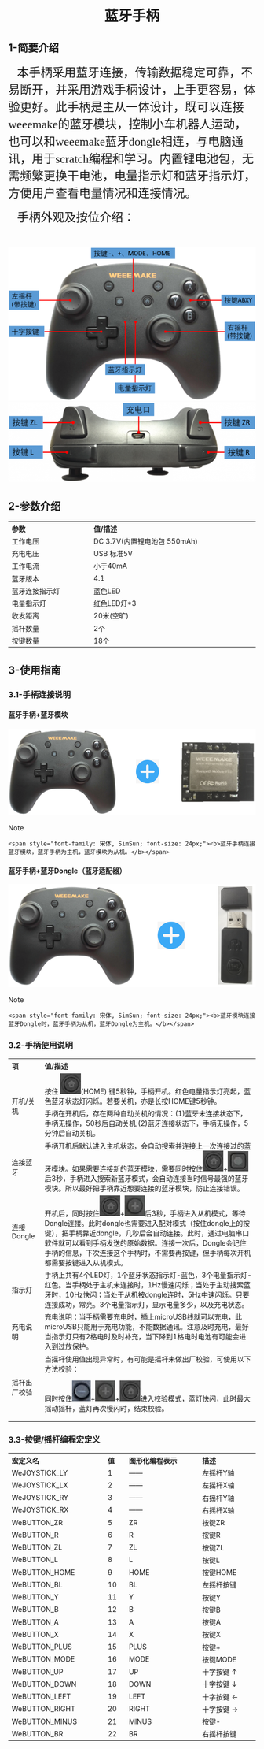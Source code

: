 <div align=center>
<h1 class="text-center">蓝牙手柄</h1>
</div>

## **1-简要介绍**

<p>
    <span style="font-family: 宋体, SimSun; font-size: 24px;">&nbsp; &nbsp;本手柄采用蓝牙连接，传输数据稳定可靠，不易断开，并采用游戏手柄设计，上手更容易，体验更好。此手柄是主从一体设计，既可以连接weeemake的蓝牙模块，控制小车机器人运动，也可以和weeemake蓝牙dongle相连，与电脑通讯，用于scratch编程和学习。内置锂电池包，无需频繁更换干电池，电量指示灯和蓝牙指示灯，方便用户查看电量情况和连接情况。</span>
</p>
<p>
    <span style="font-family: 宋体, SimSun; font-size: 24px;">&nbsp; &nbsp;手柄外观及按位介绍：</span>
</p>
<p>
    <br/>
</p>

<div align=center>
<img src="docs/electronic_modules/other_modules/bluetooth_controller/20190807-153848.png"><br>
<img src="docs/electronic_modules/other_modules/bluetooth_controller/20190807-154500.png">
</div>

## **2-参数介绍**

<!-- Table goes in the document BODY -->
<table class="imagetable" style="display: table; text-align: left;">
<tr>
    <th>参数</th><th>值/描述</th>
</tr>
<tr>
    <td>工作电压</td><td>DC 3.7V(内置锂电池包 550mAh)</td>
</tr>
<tr>
    <td>充电电压</td><td>USB 标准5V</td>
</tr>
<tr>
    <td>工作电流</td><td>小于40mA</td>
</tr>
<tr>
    <td>蓝牙版本</td><td>4.1</td>
</tr>
<tr>
    <td>蓝牙连接指示灯</td><td>蓝色LED</td>
</tr>
<tr>
    <td>电量指示灯</td><td>红色LED灯*3</td>
</tr>
<tr>
    <td>收发距离</td><td>20米(空旷)</td>
</tr>
<tr>
    <td>摇杆数量</td><td>2个</td>
</tr>
<tr>
    <td>按键数量</td><td>18个</td>
</tr>
</table>

## **3-使用指南**

### **3.1-手柄连接说明**

<!-- tabs:start -->

#### **蓝牙手柄+蓝牙模块**

<div align=center>
<img src="docs/electronic_modules/other_modules/bluetooth_controller/490466B7-6C6C-43e7-BAB9-AD69E70940D4.png">
</div>

> [!Note]
> <p>
    <span style="font-family: 宋体, SimSun; font-size: 24px;"><b>蓝牙手柄连接蓝牙模块，蓝牙手柄为主机，蓝牙模块为从机。</b></span>
</p>

#### **蓝牙手柄+蓝牙Dongle（蓝牙适配器）**

<div align=center>
<img src="docs/electronic_modules/other_modules/bluetooth_controller/8DD5A9B2-F89B-4ed6-9CFF-47A811074BD4.png">
</div>

> [!Note]
> <p>
    <span style="font-family: 宋体, SimSun; font-size: 24px;"><b>蓝牙模块连接蓝牙Dongle时，蓝牙手柄为从机，蓝牙Dongle为主机。</b></span>
</p>

<!-- tabs:end -->

### **3.2-手柄使用说明**

<!-- Table goes in the document BODY -->
<table class="imagetable" style="display: table; text-align: left;">
<tr>
    <th>项</th><th>值/描述</th>
</tr>
<tr>
    <td rowspan="2" colspan="1">开机/关机</td><td>按住 <img src="docs/electronic_modules/other_modules/bluetooth_controller/20190807-164119.png">(HOME) 键5秒钟，手柄开机。红色电量指示灯亮起，蓝色蓝牙状态灯闪烁。若要关机，亦是长按HOME键5秒钟。</td>
</tr>
<tr>
    <td align="">手柄在开机后，存在两种自动关机的情况：(1)蓝牙未连接状态下，手柄无操作，50秒后自动关机;(2)蓝牙连接状态下，手柄无操作，5分钟后自动关机。</td>
</tr>
<tr>
    <td>连接蓝牙</td><td>手柄开机后默认进入主机状态，会自动搜索并连接上一次连接过的蓝牙模块。如果需要连接新的蓝牙模块，需要同时按住<img src="docs/electronic_modules/other_modules/bluetooth_controller/20190807-164119.png">+<img src="docs/electronic_modules/other_modules/bluetooth_controller/20190807-164141.png">后3秒，手柄进入搜索新蓝牙模式，会自动连接当时信号最强的蓝牙模块。所以最好把手柄靠近想要连接的蓝牙模块，防止连接错误。</td>
</tr>
<tr>
    <td>连接Dongle</td><td>开机后，同时按住<img src="docs/electronic_modules/other_modules/bluetooth_controller/20190807-164119.png">+<img src="docs/electronic_modules/other_modules/bluetooth_controller/20190807-164155.png">后3秒，手柄进入从机模式，等待Dongle连接。此时dongle也需要进入配对模式（按住dongle上的按键），把手柄靠近dongle，几秒后会自动连接。此时，通过电脑串口软件就可以看到手柄发送的原始数据。连接一次后，Dongle会记住手柄的信息，下次连接这个手柄时，不需要再按键，但手柄每次开机都需要按键进入从机模式。</td>
</tr>
<tr>
    <td>指示灯</td><td>手柄上共有4个LED灯，1个蓝牙状态指示灯-蓝色，3个电量指示灯-红色。当手柄处于主机未连接时，1Hz慢速闪烁；当处于主动搜索蓝牙时，10Hz快闪；当处于从机被dongle连时，5Hz中速闪烁。只要连接成功，常亮。3个电量指示灯，显示电量多少，以及充电状态。</td>
</tr>
<tr>
    <td>充电说明</td><td>充电说明：当手柄需要充电时，插上microUSB线就可以充电，此microUSB只能用于充电功能，不能数据通讯。注意及时充电，最好当指示灯只有2格电时及时补充，当下降到1格电时电池有可能会进入到过放保护。</td>
</tr>
<tr>
    <td>摇杆出厂校验</td><td>当摇杆使用值出现异常时，有可能是摇杆未做出厂校验，可使用以下方法校验：<br>

同时按住<img src="docs/electronic_modules/other_modules/bluetooth_controller/20200617-155749.png">+<img src="docs/electronic_modules/other_modules/bluetooth_controller/20190807-164155.png">+<img src="docs/electronic_modules/other_modules/bluetooth_controller/20190807-164119.png">进入校验模式，蓝灯快闪，此时最大摇动摇杆，蓝灯再次慢闪时，结束校验。</td>
</tr>
</table>

### **3.3-按键/摇杆编程宏定义**

<!-- Table goes in the document BODY -->
<table class="imagetable" style="display: table; text-align: left;">
<tr>
    <th>宏定义名</th><th>值</th><th>图形化编程表示</th><th>描述</th>
</tr>
<tr>
    <td>WeJOYSTICK_LY</td><td>1</td><td>——</td><td>左摇杆Y轴</td>
</tr>
<tr>
    <td>WeJOYSTICK_LX</td><td>2</td><td>——</td><td>左摇杆X轴</td>
</tr>
<tr>
    <td>WeJOYSTICK_RY</td><td>3</td><td>——</td><td>右摇杆Y轴</td>
</tr>
<tr>
    <td>WeJOYSTICK_RX</td><td>4</td><td>——</td><td>右摇杆X轴</td>
</tr>
<tr>
    <td>WeBUTTON_ZR</td><td>5</td><td>ZR</td><td>按键ZR</td>
</tr>
<tr>
    <td>WeBUTTON_R</td><td>6</td><td>R</td><td>按键R</td>
</tr>
<tr>
    <td>WeBUTTON_ZL</td><td>7</td><td>ZL</td><td>按键ZL</td>
</tr>
<tr>
    <td>WeBUTTON_L</td><td>8</td><td>L</td><td>按键L</td>
</tr>
<tr>
    <td>WeBUTTON_HOME</td><td>9</td><td>HOME</td><td>按键HOME</td>
</tr>
<tr>
    <td>WeBUTTON_BL</td><td>10</td><td>BL</td><td>左摇杆按键</td>
</tr>
<tr>
    <td>WeBUTTON_Y</td><td>11</td><td>Y</td><td>按键Y</td>
</tr>
<tr>
    <td>WeBUTTON_B</td><td>12</td><td>B</td><td>按键B</td>
</tr>
<tr>
    <td>WeBUTTON_A</td><td>13</td><td>A</td><td>按键A</td>
</tr>
<tr>
    <td>WeBUTTON_X</td><td>14</td><td>X</td><td>按键X</td>
</tr>
<tr>
    <td>WeBUTTON_PLUS</td><td>15</td><td>PLUS</td><td>按键+</td>
</tr>
<tr>
    <td>WeBUTTON_MODE</td><td>16</td><td>MODE</td><td>按键MODE</td>
</tr>
<tr>
    <td>WeBUTTON_UP</td><td>17</td><td>UP</td><td>十字按键 ↑</td>
</tr>
<tr>
    <td>WeBUTTON_DOWN</td><td>18</td><td>DOWN</td><td>十字按键 ↓</td>
</tr>
<tr>
    <td>WeBUTTON_LEFT</td><td>19</td><td>LEFT</td><td>十字按键 ←</td>
</tr>
<tr>
    <td>WeBUTTON_RIGHT</td><td>20</td><td>RIGHT</td><td>十字按键 →</td>
</tr>
<tr>
    <td>WeBUTTON_MINUS</td><td>21</td><td>MINUS</td><td>按键-</td>
</tr>
<tr>
    <td>WeBUTTON_BR</td><td>22</td><td>BR</td><td>右摇杆按键</td>
</tr>
</table>


